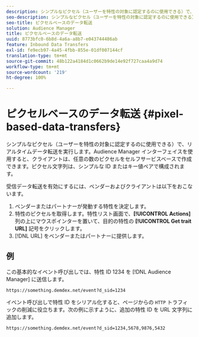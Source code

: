 ```yaml
---
description: シンプルなピクセル（ユーザーを特性の対象に認定するのに使用できる）で、リアルタイムデータ転送を実行します。Audience Manager インターフェイスを使用すると、クライアントは、任意の数のピクセルをセルフサービスベースで作成できます。ピクセル文字列は、シンプルな ID またはキー値ペアで構成されます。
seo-description: シンプルなピクセル（ユーザーを特性の対象に認定するのに使用できる）で、リアルタイムデータ転送を実行します。Audience Manager インターフェイスを使用すると、クライアントは、任意の数のピクセルをセルフサービスベースで作成できます。ピクセル文字列は、シンプルな ID またはキー値ペアで構成されます。
seo-title: ピクセルベースのデータ転送
solution: Audience Manager
title: ピクセルベースのデータ転送
uuid: 8773bfc0-6b8d-4a6a-a8b7-e043744486ab
feature: Inbound Data Transfers
exl-id: fe9ecb97-4a45-4fbb-855e-01df007144cf
translation-type: tm+mt
source-git-commit: 48b122a4184d1c0662b9de14e92f727caa4a9d74
workflow-type: tm+mt
source-wordcount: '219'
ht-degree: 100%

---
```


# ピクセルベースのデータ転送 {#pixel-based-data-transfers}

シンプルなピクセル（ユーザーを特性の対象に認定するのに使用できる）で、リアルタイムデータ転送を実行します。Audience Manager インターフェイスを使用すると、クライアントは、任意の数のピクセルをセルフサービスベースで作成できます。ピクセル文字列は、シンプルな ID またはキー値ペアで構成されます。

<!-- c_rt_inbound_pixel_transfers.xml -->

受信データ転送を有効にするには、ベンダーおよびクライアントは以下をおこないます。

1. ベンダーまたはパートナーが発動する特性を決定します。
1. 特性のピクセルを取得します。特性リスト画面で、**[!UICONTROL Actions]** 列の上にマウスポインターを置いて、目的の特性の **[!UICONTROL Get trait URL]** 記号をクリックします。
1. [!DNL URL] をベンダーまたはパートナーに提供します。

## 例

この基本的なイベント呼び出しでは、特性 ID 1234 を [!DNL Audience Manager] に送信します。

```
https://something.demdex.net/event?d_sid=1234
```

イベント呼び出しで特性 ID をシリアル化すると、ページからの `HTTP` トラフィックの削減に役立ちます。次の例に示すように、追加の特性 ID を URL 文字列に追加します。

```
https://something.demdex.net/event?d_sid=1234,5678,9876,5432
```
